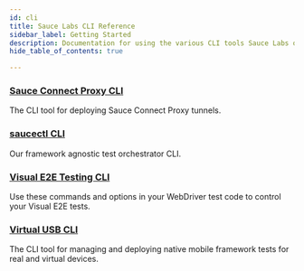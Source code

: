 ```yaml
---
id: cli
title: Sauce Labs CLI Reference
sidebar_label: Getting Started
description: Documentation for using the various CLI tools Sauce Labs offers
hide_table_of_contents: true

---
```


<div>
  <div className="box boxwidetop card">
    <div className="container">
    <a href="/dev/cli/sauce-connect-proxy"><h3>Sauce Connect Proxy CLI</h3></a>
    <p>The CLI tool for deploying Sauce Connect Proxy tunnels.</p>
    </div>
  </div>
</div>
<div>
  <div className="box boxwidetop card">
    <div className="container">
    <a href="/testrunner-toolkit/saucectl"><h3>saucectl CLI</h3></a>
    <p>Our framework agnostic test orchestrator CLI.</p>
    </div>
  </div>
</div>
<div>
  <div className="box boxwidetop card">
    <div className="container">
    <a href="/visual/e2e-testing/commands-options"><h3>Visual E2E Testing CLI</h3></a>
    <p>Use these commands and options in your WebDriver test code to control your Visual E2E tests.</p>
    </div>
  </div>
</div>
<div>
  <div className="box boxwidebottom card">
    <div className="container">
    <a href="/dev/cli/virtual-usb"><h3>Virtual USB CLI</h3></a>
    <p>The CLI tool for managing and deploying native mobile framework tests for real and virtual devices.</p>
    </div>
  </div>
</div>
